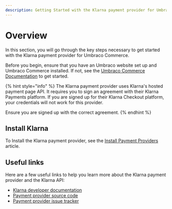 ```yaml
---
description: Getting Started with the Klarna payment provider for Umbraco Commerce.
---
```


# Overview

In this section, you will go through the key steps necessary to get started with the Klarna payment provider for Umbraco Commerce.

Before you begin, ensure that you have an Umbraco website set up and Umbraco Commerce installed. If not, see the [Umbraco Commerce Documentation](https://docs.umbraco.com/umbraco-commerce/) to get started.

{% hint style="info" %}
The Klarna payment provider uses Klarna's hosted payment page API. It requires you to sign an agreement with their Klarna Payments platform. If you are signed up for their Klarna Checkout platform, your credentials will not work for this provider.

Ensure you are signed up with the correct agreement.
{% endhint %}

## Install Klarna

To Install the Klarna payment provider, see the [Install Payment Providers](../install-payment-providers.md) article.

## Useful links

Here are a few useful links to help you learn more about the Klarna payment provider and the Klarna API:

* [Klarna developer documentation](https://docs.klarna.com/)
* [Payment provider source code](https://github.com/umbraco/Umbraco.Commerce.PaymentProviders.Klarna)
* [Payment provider issue tracker](https://github.com/umbraco/Umbraco.Commerce.PaymentProviders.Klarna/issues)
